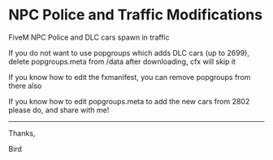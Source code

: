 # NPC Police and Traffic Modifications
FiveM NPC Police and DLC cars spawn in traffic

If you do not want to use popgroups which adds DLC cars (up to 2699), delete popgroups.meta from /data after downloading, cfx will skip it

If you know how to edit the fxmanifest, you can remove popgroups from there also

If you know how to edit popgroups.meta to add the new cars from 2802 please do, and share with me!

-----------------------------------------

Thanks,

Bird
